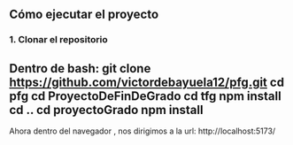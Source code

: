 ## Cómo ejecutar el proyecto

### 1. Clonar el repositorio

Dentro de bash:
git clone https://github.com/victordebayuela12/pfg.git
cd pfg
cd ProyectoDeFinDeGrado
cd tfg 
npm install
cd ..
cd proyectoGrado
npm install
-------------
Ahora dentro del navegador , nos dirigimos a la url: http://localhost:5173/
